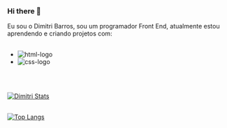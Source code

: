 ### Hi there 👋

Eu sou o Dimitri Barros, sou um programador Front End, atualmente estou aprendendo e criando projetos com:
<br>
<br>
 - <img src="https://img.shields.io/badge/HTML5-E34F26?style=for-the-badge&logo=html5&logoColor=white" alt="html-logo"/>
 - <img src="https://img.shields.io/badge/CSS3-1572B6?style=for-the-badge&logo=css3&logoColor=white" alt="css-logo"/>
 <br>
<br>

 [![Dimitri Stats](https://github-readme-stats.vercel.app/api?username=DimitriRBarros)](https://github.com/anuraghazra/github-readme-stats)
  <br>
<br>
 
 [![Top Langs](https://github-readme-stats.vercel.app/api/top-langs/?username=DimitriRBarros)](https://github.com/anuraghazra/github-readme-stats)
